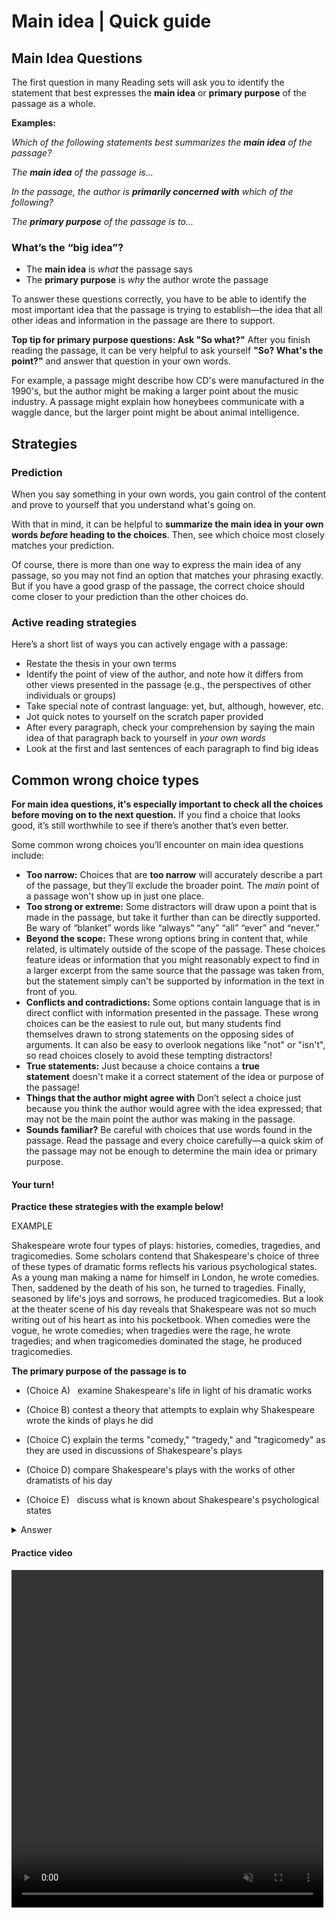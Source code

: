 # Main idea | Quick guide

## Main Idea Questions

The first question in many Reading sets will ask you to identify the statement that best expresses the **main idea** or **primary purpose** of the passage as a whole.

**Examples:**

*Which of the following statements best summarizes the **main idea** of the passage?*

*The **main idea** of the passage is...*

*In the passage, the author is **primarily concerned with** which of the following?*

*The **primary purpose** of the passage is to...*

### 

### What’s the “big idea”?

- The **main idea** is *what* the passage says
- The **primary purpose** is *why* the author wrote the passage

To answer these questions correctly, you have to be able to identify the most important idea that the passage is trying to establish—the idea that all other ideas and information in the passage are there to support.

**Top tip for primary purpose questions: Ask "So what?"** After you finish reading the passage, it can be very helpful to ask yourself **"So? What's the point?"** and answer that question in your own words.

For example, a passage might describe how CD's were manufactured in the 1990's, but the author might be making a larger point about the music industry. A passage might explain how honeybees communicate with a waggle dance, but the larger point might be about animal intelligence.

## Strategies

### Prediction

When you say something in your own words, you gain control of the content and prove to yourself that you understand what's going on.

With that in mind, it can be helpful to **summarize the main idea in your own words *before* heading to the choices**. Then, see which choice most closely matches your prediction.

Of course, there is more than one way to express the main idea of any passage, so you may not find an option that matches your phrasing exactly. But if you have a good grasp of the passage, the correct choice should come closer to your prediction than the other choices do.

### Active reading strategies

Here’s a short list of ways you can actively engage with a passage:

- Restate the thesis in your own terms
- Identify the point of view of the author, and note how it differs from other views presented in the passage (e.g., the perspectives of other individuals or groups)
- Take special note of contrast language: yet, but, although, however, etc.
- Jot quick notes to yourself on the scratch paper provided
- After every paragraph, check your comprehension by saying the main idea of that paragraph back to yourself in *your own words*
- Look at the first and last sentences of each paragraph to find big ideas

## Common wrong choice types

**For main idea questions, it's especially important to check all the choices before moving on to the next question.** If you find a choice that looks good, it’s still worthwhile to see if there’s another that’s even better.

Some common wrong choices you’ll encounter on main idea questions include:

- **Too narrow:** Choices that are **too narrow** will accurately describe a part of the passage, but they’ll exclude the broader point. The *main* point of a passage won't show up in just one place.
- **Too strong or extreme:** Some distractors will draw upon a point that is made in the passage, but take it further than can be directly supported. Be wary of “blanket” words like “always” “any” “all” “ever” and “never.”
- **Beyond the scope:** These wrong options bring in content that, while related, is ultimately outside of the scope of the passage. These choices feature ideas or information that you might reasonably expect to find in a larger excerpt from the same source that the passage was taken from, but the statement simply can't be supported by information in the text in front of you.
- **Conflicts and contradictions:** Some options contain language that is in direct conflict with information presented in the passage. These wrong choices can be the easiest to rule out, but many students find themselves drawn to strong statements on the opposing sides of arguments. It can also be easy to overlook negations like "not" or "isn't", so read choices closely to avoid these tempting distractors!
- **True statements:** Just because a choice contains a **true statement** doesn't make it a correct statement of the idea or purpose of the passage!
- **Things that the author might agree with** Don’t select a choice just because you think the author would agree with the idea expressed; that may not be the main point the author was making in the passage.
- **Sounds familiar?** Be careful with choices that use words found in the passage. Read the passage and every choice carefully—a quick skim of the passage may not be enough to determine the main idea or primary purpose.

#### Your turn!

**Practice these strategies with the example below!**

EXAMPLE

Shakespeare wrote four types of plays: histories, comedies, tragedies, and tragicomedies. Some scholars contend that Shakespeare's choice of three of these types of dramatic forms reflects his various psychological states. As a young man making a name for himself in London, he wrote comedies. Then, saddened by the death of his son, he turned to tragedies. Finally, seasoned by life's joys and sorrows, he produced tragicomedies. But a look at the theater scene of his day reveals that Shakespeare was not so much writing out of his heart as into his pocketbook. When comedies were the vogue, he wrote comedies; when tragedies were the rage, he wrote tragedies; and when tragicomedies dominated the stage, he produced tragicomedies.

**The primary purpose of the passage is to**

- (Choice A)   examine Shakespeare's life in light of his dramatic works

- (Choice B)   contest a theory that attempts to explain why Shakespeare wrote the kinds of plays he did

- (Choice C)   explain the terms "comedy," "tragedy," and "tragicomedy" as they are used in discussions of Shakespeare's plays

- (Choice D)   compare Shakespeare's plays with the works of other dramatists of his day

- (Choice E)   discuss what is known about Shakespeare's psychological states

<details>
  <summary>Answer</summary>
  The correct answer is B
</details>

#### Practice video

<div>
<video width="99%" height="540" autoplay loop muted>
    <source src="./videos/01-main-idea.mp4" type="video/mp4" >
</video>
</div>
